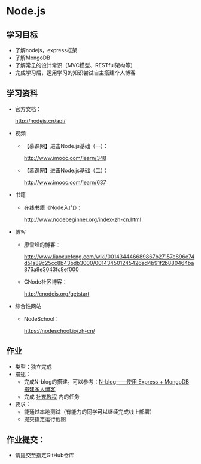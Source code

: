 # Node.js

## 学习目标
- 了解nodejs，express框架
- 了解MongoDB
- 了解常见的设计常识（MVC模型、RESTful架构等）
- 完成学习后，运用学习的知识尝试自主搭建个人博客

## 学习资料
- 官方文档：

  http://nodejs.cn/api/
  
- 视频

  - 【慕课网】进击Node.js基础（一）：

    http://www.imooc.com/learn/348
 
  - 【慕课网】进击Node.js基础（二）：

    http://www.imooc.com/learn/637
- 书籍

    - 在线书籍《Node入门》：

      http://www.nodebeginner.org/index-zh-cn.html
 
- 博客
  - 廖雪峰的博客：

    http://www.liaoxuefeng.com/wiki/001434446689867b27157e896e74d51a89c25cc8b43bdb3000/001434501245426ad4b91f2b880464ba876a8e3043fc8ef000
  
  - CNode社区博客：

    http://cnodejs.org/getstart
  
- 综合性网站
  - NodeSchool：

    https://nodeschool.io/zh-cn/

## 作业
- 类型：独立完成
- 描述：
  - 完成N-blog的搭建。可以参考：[N-blog——使用 Express + MongoDB 搭建多人博客](https://maninboat.gitbooks.io/n-blog/content/)
  - 完成 [补充教程](http://note.youdao.com/groupshare/?token=36908F5E4C45455E821C6D8342F603C3&gid=47457287) 内的任务
- 要求：
  - 能通过本地测试（有能力的同学可以继续完成线上部署）
  - 提交指定运行截图

## 作业提交：
  - 请提交至指定GitHub仓库
